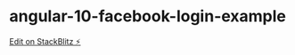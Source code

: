 # angular-10-facebook-login-example

[Edit on StackBlitz ⚡️](https://stackblitz.com/edit/angular-10-facebook-login-example-qmygh2)
